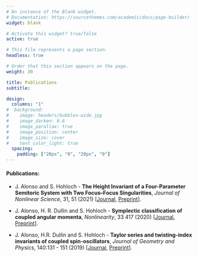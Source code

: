 ```yaml
---
# An instance of the Blank widget.
# Documentation: https://sourcethemes.com/academic/docs/page-builder/
widget: blank

# Activate this widget? true/false
active: true

# This file represents a page section.
headless: true

# Order that this section appears on the page.
weight: 30

title: Publications
subtitle: 

design:
  columns: "1"
#  background:
#    image: headers/bubbles-wide.jpg
#    image_darken: 0.6
#    image_parallax: true
#    image_position: center
#    image_size: cover
#    text_color_light: true
  spacing:
    padding: ["20px", "0", "20px", "0"]
---
```


#### Publications:

* J. Alonso and S. Hohloch - **The Height Invariant of a Four-Parameter Semitoric System with Two Focus–Focus Singularities**, *Journal of Nonlinear Science*, 31, 51 (2021) [[Journal](https://link.springer.com/article/10.1007%2Fs00332-021-09706-4), [Preprint](https://arxiv.org/abs/2006.15369)].

* J. Alonso, H. R. Dullin and S. Hohloch - **Symplectic classification of coupled angular momenta**, *Nonlinearity*, 33 417 (2020) [[Journal](https://iopscience.iop.org/article/10.1088/1361-6544/ab4e05), [Preprint](https://arxiv.org/abs/1808.05849)]. 

* J. Alonso, H.R. Dullin and S. Hohloch - **Taylor series and twisting-index invariants of coupled spin-oscillators**, *Journal of Geometry and Physics*, 140:131 - 151 (2019) [[Journal](https://doi.org/10.1016/j.geomphys.2018.09.022), [Preprint](https://arxiv.org/abs/1712.06402)].

